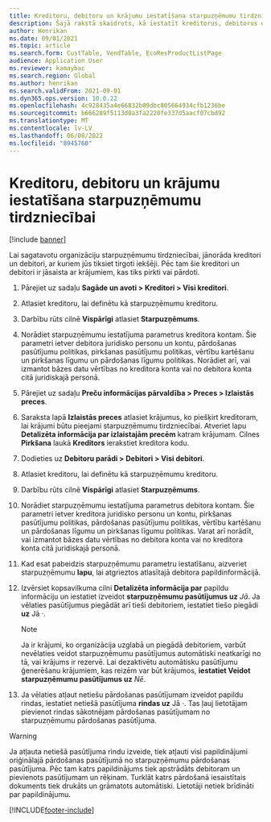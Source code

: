 ```yaml
---
title: Kreditoru, debitoru un krājumu iestatīšana starpuzņēmumu tirdzniecībai
description: Šajā rakstā skaidrots, kā iestatīt kreditorus, debitorus un krājumus starpuzņēmumu tirdzniecībai
author: Henrikan
ms.date: 09/01/2021
ms.topic: article
ms.search.form: CustTable, VendTable, EcoResProductListPage
audience: Application User
ms.reviewer: kamaybac
ms.search.region: Global
ms.author: henrikan
ms.search.validFrom: 2021-09-01
ms.dyn365.ops.version: 10.0.22
ms.openlocfilehash: 4c928435a4e66832b09dbc805664934cfb1236be
ms.sourcegitcommit: b666289f5113d0a3fa2220fe337d5aacf07cbd92
ms.translationtype: MT
ms.contentlocale: lv-LV
ms.lasthandoff: 06/08/2022
ms.locfileid: "8945760"
---
```

# <a name="set-up-vendors-customers-and-items-for-intercompany-trade"></a>Kreditoru, debitoru un krājumu iestatīšana starpuzņēmumu tirdzniecībai

[!include [banner](../../includes/banner.md)]

Lai sagatavotu organizāciju starpuzņēmumu tirdzniecībai, jānorāda kreditori un debitori, ar kuriem jūs tiksiet tirgoti iekšēji. Pēc tam šie kreditori un debitori ir jāsaista ar krājumiem, kas tiks pirkti vai pārdoti.

1. Pārejiet uz sadaļu **Sagāde un avoti \> Kreditori \> Visi kreditori**.
1. Atlasiet kreditoru, lai definētu kā starpuzņēmumu kreditoru.
1. Darbību rūts cilnē **Vispārīgi** atlasiet **Starpuzņēmums**.
1. Norādiet starpuzņēmumu iestatījuma parametrus kreditora kontam. Šie parametri ietver debitora juridisko personu un kontu, pārdošanas pasūtījumu politikas, pirkšanas pasūtījumu politikas, vērtību kartēšanu un pirkšanas līgumu un pārdošanas līgumu politikas. Norādiet arī, vai izmantot bāzes datu vērtības no kreditora konta vai no debitora konta citā juridiskajā personā.
1. Pārejiet uz sadaļu **Preču informācijas pārvaldība \> Preces \> Izlaistās preces**.
1. Saraksta lapā **Izlaistās preces** atlasiet krājumus, ko piešķirt kreditoram, lai krājumi būtu pieejami starpuzņēmumu tirdzniecībai. Atveriet lapu **Detalizēta informācija par izlaistajām precēm** katram krājumam. Cilnes **Pirkšana** laukā **Kreditors** ierakstiet kreditora kodu.
1. Dodieties uz **Debitoru parādi \> Debitori \> Visi debitori**.
1. Atlasiet kreditoru, lai definētu kā starpuzņēmumu kreditoru.
1. Darbību rūts cilnē **Vispārīgi** atlasiet **Starpuzņēmums**.
1. Norādiet starpuzņēmumu iestatījuma parametrus debitora kontam. Šie parametri ietver kreditora juridisko personu un kontu, pirkšanas pasūtījumu politikas, pārdošanas pasūtījumu politikas, vērtību kartēšanu un pārdošanas līgumu un pirkšanas līgumu politikas. Varat arī norādīt, vai izmantot bāzes datu vērtības no debitora konta vai no kreditora konta citā juridiskajā personā.
1. Kad esat pabeidzis starpuzņēmumu parametru iestatīšanu, aizveriet starpuzņēmumu **lapu**, lai atgrieztos atlasītajā debitora papildinformācijā.
1. Izvērsiet kopsavilkuma cilni **Detalizēta informācija par** papildu informāciju un iestatiet izveidot **starpuzņēmumu pasūtījumus uz** *Jā*. Ja vēlaties pasūtījumus piegādāt arī tieši debitoriem, iestatiet tiešo piegādi **uz** Jā *·*.

    > [!NOTE]
    > Ja ir krājumi, ko organizācija uzglabā un piegādā debitoriem, varbūt nevēlaties veidot starpuzņēmumu pasūtījumus automātiski neatkarīgi no tā, vai krājums ir rezervē. Lai dezaktivētu automātisku pasūtījumu ģenerēšanu krājumiem, kas reizēm var būt krājumos, **iestatiet Veidot starpuzņēmumu pasūtījumus uz** *Nē*.

1. Ja vēlaties atļaut netiešu pārdošanas pasūtījumam izveidot papildu rindas, iestatiet netiešā pasūtījuma **rindas uz** Jā *·*. Tas ļauj lietotājam pievienot rindas sākotnējam pārdošanas pasūtījumam no starpuzņēmumu pārdošanas pasūtījuma.

> [!WARNING]
> Ja atļauta netiešā pasūtījuma rindu izveide, tiek atļauti visi papildinājumi oriģinālajā pārdošanas pasūtījumā no starpuzņēmumu pārdošanas pasūtījuma. Pēc tam katrs papildinājums tiek apstrādāts debitoram un pievienots pasūtījumam un rēķinam. Turklāt katrs pārdošanā iesaistītais dokuments tiek drukāts un grāmatots automātiski. Lietotāji netiek brīdināti par papildinājumu.

[!INCLUDE[footer-include](../../includes/footer-banner.md)]
